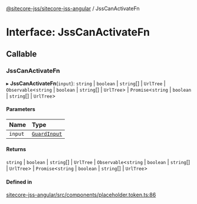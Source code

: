 [@sitecore-jss/sitecore-jss-angular](../README.md) / JssCanActivateFn

# Interface: JssCanActivateFn

## Callable

### JssCanActivateFn

▸ **JssCanActivateFn**(`input`): `string` \| `boolean` \| `string`[] \| `UrlTree` \| `Observable`<`string` \| `boolean` \| `string`[] \| `UrlTree`\> \| `Promise`<`string` \| `boolean` \| `string`[] \| `UrlTree`\>

#### Parameters

| Name | Type |
| :------ | :------ |
| `input` | [`GuardInput`](GuardInput.md) |

#### Returns

`string` \| `boolean` \| `string`[] \| `UrlTree` \| `Observable`<`string` \| `boolean` \| `string`[] \| `UrlTree`\> \| `Promise`<`string` \| `boolean` \| `string`[] \| `UrlTree`\>

#### Defined in

[sitecore-jss-angular/src/components/placeholder.token.ts:86](https://github.com/Sitecore/jss/blob/0e7a5c64e/packages/sitecore-jss-angular/src/components/placeholder.token.ts#L86)
